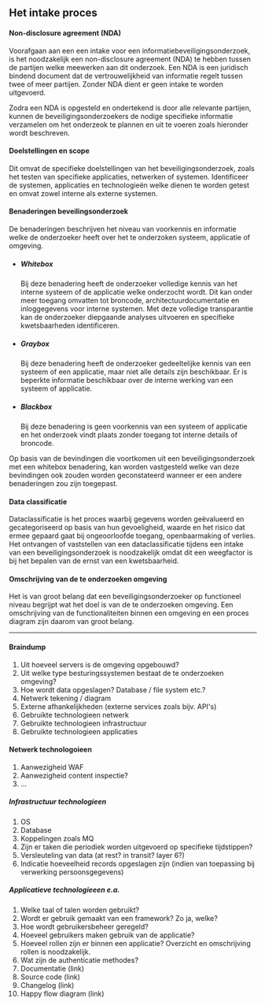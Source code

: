 ## Het intake proces

#### Non-disclosure agreement (NDA)
Voorafgaan aan een een intake voor een informatiebeveiligingsonderzoek, is het noodzakelijk een non-disclosure agreement (NDA) te hebben tussen de partijen welke meewerken aan dit onderzoek.
Een NDA is een juridisch bindend document dat de vertrouwelijkheid van informatie regelt tussen twee of meer partijen. Zonder NDA dient er geen intake te worden uitgevoerd.

Zodra een NDA is opgesteld en ondertekend is door alle relevante partijen, kunnen de beveiligingsonderzoekers de nodige specifieke informatie verzamelen om het onderzeok te plannen en uit te voeren zoals hieronder wordt beschreven.

#### Doelstellingen en scope 
Dit omvat de specifieke doelstellingen van het beveiligingsonderzoek, zoals het testen van specifieke applicaties, netwerken of systemen. Identificeer de systemen, applicaties en technologieën welke dienen te worden getest en
omvat zowel interne als externe systemen.

#### Benaderingen beveilingsonderzoek
De benaderingen beschrijven het niveau van voorkennis en informatie welke de onderzoeker heeft over het te onderzoken systeem, applicatie of omgeving. 

- ##### Whitebox
  Bij deze benadering heeft de onderzoeker volledige kennis van het interne systeem of de applicatie welke onderzocht wordt. Dit kan onder meer toegang omvatten tot broncode, architectuurdocumentatie en inloggegevens voor interne systemen. Met deze volledige transparantie kan de onderzoeker diepgaande analyses uitvoeren en specifieke kwetsbaarheden identificeren.

- ##### Graybox
  Bij deze benadering heeft de onderzoeker gedeeltelijke kennis van een systeem of een applicatie, maar niet alle details zijn beschikbaar. Er is beperkte informatie beschikbaar over de interne werking van een systeem of applicatie.

- ##### Blackbox
  Bij deze benadering is geen voorkennis van een systeem of applicatie en het onderzoek vindt plaats zonder toegang tot interne details of broncode.

Op basis van de bevindingen die voortkomen uit een beveiligingsonderzoek met een whitebox benadering, kan worden vastgesteld welke van deze bevindingen ook zouden worden geconstateerd wanneer er een andere benaderingen zou zijn toegepast.

#### Data classificatie
Dataclassificatie is het proces waarbij gegevens worden geëvalueerd en gecategoriseerd op basis van hun gevoeligheid, waarde en het risico dat ermee gepaard gaat bij ongeoorloofde toegang, openbaarmaking of verlies.
Het ontvangen of vaststellen van een dataclassificatie tijdens een intake van een beveiligingsonderzoek is noodzakelijk omdat dit een weegfactor is bij het bepalen van de ernst van een kwetsbaarheid.

#### Omschrijving van de te onderzoeken omgeving
Het is van groot belang dat een beveiligingsonderzoeker op functioneel niveau begrijpt wat het doel is van de te onderzoeken omgeving. Een omschrijving van de functionaliteiten binnen een omgeving en een proces diagram zijn daarom van groot belang.

---------------

#### Braindump

1. Uit hoeveel servers is de omgeving opgebouwd?
2. Uit welke type besturingssystemen bestaat de te onderzoeken omgeving?
3. Hoe wordt data opgeslagen? Database / file system etc.?
4. Netwerk tekening / diagram
5. Externe afhankelijkheden (externe services zoals bijv. API's)
6. Gebruikte technologieen netwerk
7. Gebruikte technologieen infrastructuur
8. Gebruikte technologieen applicaties

#### Netwerk technologoieen

1. Aanwezigheid WAF
2. Aanwezigheid content inspectie?
3. ...

##### Infrastructuur technologieen

1. OS
2. Database
3. Koppelingen zoals MQ
4. Zijn er taken die periodiek worden uitgevoerd op specifieke tijdstippen?
5. Versleuteling van data (at rest? in transit? layer 6?)
6. Indicatie hoeveelheid records opgeslagen zijn (indien van toepassing bij verwerking persoonsgegevens)

##### Applicatieve technologieeen e.a.

1. Welke taal of talen worden gebruikt?
2. Wordt er gebruik gemaakt van een framework? Zo ja, welke?
3. Hoe wordt gebruikersbeheer geregeld?
4. Hoeveel gebruikers maken gebruik van de applicatie?
5. Hoeveel rollen zijn er binnen een applicatie? Overzicht en omschrijving rollen is noodzakelijk.
6. Wat zijn de authenticatie methodes?
7. Documentatie (link)
8. Source code (link)
9. Changelog (link)
10. Happy flow diagram (link)
